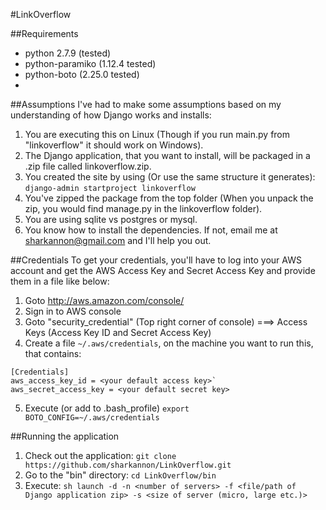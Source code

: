 #LinkOverflow

##Requirements
* python 2.7.9 (tested)
* python-paramiko (1.12.4 tested)
* python-boto (2.25.0 tested)
* 

##Assumptions
I've had to make some assumptions based on my understanding of how Django works and installs:

1. You are executing this on Linux (Though if you run main.py from "linkoverflow" it should work on Windows).
2. The Django application, that you want to install, will be packaged in a .zip file called linkoverflow.zip. 
3. You created the site by using (Or use the same structure it generates): `django-admin startproject linkoverflow`
4. You've zipped the package from the top folder (When you unpack the zip, you would find manage.py in the linkoverflow folder).
5. You are using sqlite vs postgres or mysql.
6. You know how to install the dependencies.  If not, email me at sharkannon@gmail.com and I'll help you out.

##Credentials
To get your credentials, you'll have to log into your AWS account and get the AWS Access Key and Secret Access Key and provide them in a file like below:

1. Goto http://aws.amazon.com/console/
2. Sign in to AWS console
3. Goto "security_credential" (Top right corner of console) ===> Access Keys (Access Key ID and Secret Access Key)
4. Create a file `~/.aws/credentials`, on the machine you want to run this, that contains:
```
[Credentials]
aws_access_key_id = <your default access key>`
aws_secret_access_key = <your default secret key>
```
5. Execute (or add to .bash_profile) `export BOTO_CONFIG=~/.aws/credentials`

##Running the application
1. Check out the application: `git clone https://github.com/sharkannon/LinkOverflow.git`
2. Go to the "bin" directory: `cd LinkOverflow/bin`
3. Execute: `sh launch -d -n <number of servers> -f <file/path of Django application zip> -s <size of server (micro, large etc.)>`